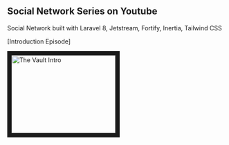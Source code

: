 ## Social Network Series on Youtube

Social Network built with Laravel 8, Jetstream, Fortify, Inertia, Tailwind CSS

[Introduction Episode]

<a href="http://www.youtube.com/watch?feature=player_embedded&v=Y2_HSQU0fcI
" target="_blank"><img src="http://img.youtube.com/vi/Y2_HSQU0fcI/0.jpg" 
alt="The Vault Intro" width="240" height="180" border="10" /></a>
